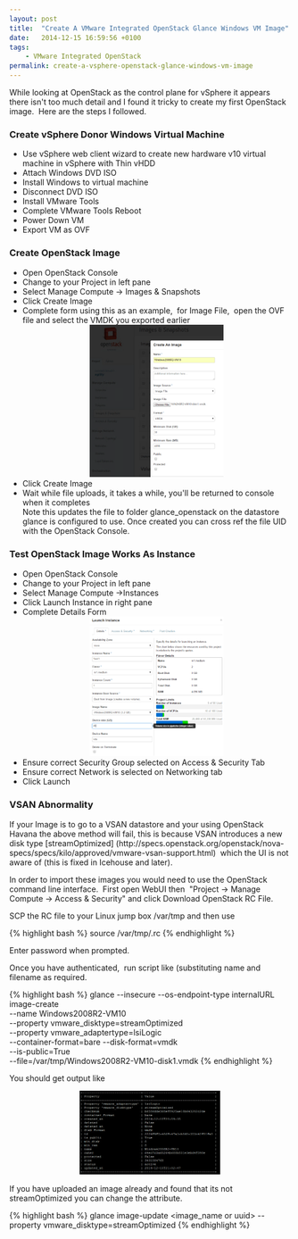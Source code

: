 ```yaml
---
layout: post
title:  "Create A VMware Integrated OpenStack Glance Windows VM Image"
date:   2014-12-15 16:59:56 +0100
tags:
    - VMware Integrated OpenStack
permalink: create-a-vsphere-openstack-glance-windows-vm-image
---
```

While looking at OpenStack as the control plane for vSphere it appears there isn't too much detail and I 
found it tricky to create my first OpenStack image.  Here are the steps I followed.

<H3>Create vSphere Donor Windows Virtual Machine</H3>
<ul>
	<li>Use vSphere web client wizard to create new hardware v10 virtual machine in vSphere with Thin vHDD</li>
	<li>Attach Windows DVD ISO</li>
	<li>Install Windows to virtual machine</li>
	<li>Disconnect DVD ISO</li>
	<li>Install VMware Tools</li>
	<li>Complete VMware Tools Reboot</li>
	<li>Power Down VM</li>
	<li>Export VM as OVF</li>
</ul>
<H3>Create OpenStack Image</H3>
<ul>
	<li>Open OpenStack Console</li>
	<li>Change to your Project in left pane</li>
	<li>Select Manage Compute -&gt; Images &amp; Snapshots</li>
	<li>Click Create Image</li>
	<li>Complete form using this as an example,  for Image File,  open the OVF file and select the VMDK you exported earlier<center><img src="/images/OpenStack-Image-Create.png" width="50%"></center></li>
	<li>Click Create Image</li>
	<li>Wait while file uploads, it takes a while, you'll be returned to console when it completes</li>
Note this updates the file to folder glance_openstack on the datastore glance is configured to use. Once 
created you can cross ref the file UID with the OpenStack Console.
</ul>

<H3>Test OpenStack Image Works As Instance</H3>
<ul>
	<li>Open OpenStack Console</li>
	<li>Change to your Project in left pane</li>
	<li>Select Manage Compute -&gt;Instances</li>
	<li>Click Launch Instance in right pane</li>
	<li>Complete Details Form</li>
    <center><img src="/images/InstanceLaunch.png" width="50%"></center>
	<li>Ensure correct Security Group selected on Access &amp; Security Tab</li>
	<li>Ensure correct Network is selected on Networking tab</li>
	<li>Click Launch</li>
</ul>

<H3>VSAN Abnormality</H3>
If your Image is to go to a VSAN datastore and your using OpenStack Havana the above method will fail, this is because 
VSAN introduces a new disk type [streamOptimized] (http://specs.openstack.org/openstack/nova-specs/specs/kilo/approved/vmware-vsan-support.html) 
which the UI is not aware of (this is fixed in Icehouse and later).

In order to import these images you would need to use the OpenStack command line interface.  First open WebUI then  "Project -&gt; Manage Compute -&gt; Access &amp; Security" and click Download OpenStack RC File.

SCP the RC file to your Linux jump box /var/tmp and then use

{% highlight bash %}
source /var/tmp/<filename>.rc
{% endhighlight %}

Enter password when prompted.

Once you have authenticated,  run script like (substituting name and filename as required.

{% highlight bash %}
glance --insecure --os-endpoint-type internalURL image-create \
--name Windows2008R2-VM10 \
--property vmware_disktype=streamOptimized \
--property vmware_adaptertype=lsiLogic \
--container-format=bare --disk-format=vmdk \
--is-public=True \
--file=/var/tmp/Windows2008R2-VM10-disk1.vmdk</code>
{% endhighlight %}

You should get output like

<center><img src="/images/streamOptimized2.png" width="50%"></center>

If you have uploaded an image already and found that its not streamOptimized you can change the attribute.

{% highlight bash %}
glance image-update <image_name or uuid> --property vmware_disktype=streamOptimized
{% endhighlight %}